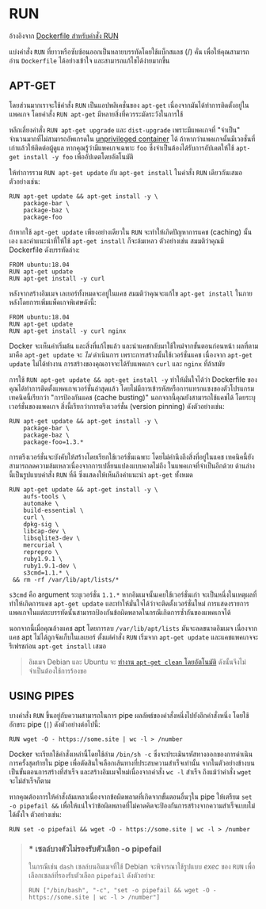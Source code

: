 # RUN

อ้างอิงจาก [Dockerfile สำหรับคำสั่ง RUN](https://docs.docker.com/engine/reference/builder/#run)

แบ่งคำสั่ง `RUN` ที่ยาวหรือซับซ้อนออกเป็นหลายบรรทัดโดยใช้แบ็กสแลช (/) คั่น เพื่อให้คุณสามารถอ่าน `Dockerfile` ได้อย่างเข้าใจ และสามารถแก้ไขได้ง่ายมากขึ้น

## APT-GET
โดยส่วนมากเราจะใช้คำสั่ง `RUN` เป็นแอปพลิเคชั่นของ `apt-get` เนื่องจากมันได้ทำการติดตั้งอยู่ในแพคเกจ โดยคำสั่ง `RUN apt-get` มีหลายสิ่งที่ควรระมัดระวังในการใช้

หลีกเลี่ยงคำสั่ง `RUN apt-get upgrade` และ `dist-upgrade` เพราะมีแพคเกจที่ "จำเป็น" จำนวนมากที่ไม่สามารถอัพเกรดใน [unprivileged container](https://docs.docker.com/engine/reference/run/#security-configuration) ได้ ถ้าหากว่าแพคเกจนั้นมีเวอชั่นที่เก่าแล้วให้ติดต่อผู้ดูแล หากคุณรู้ว่ามีแพคเกจเฉพาะ `foo` ซึ่งจำเป็นต้องได้รับการอัปเดตให้ใช้ `apt-get install -y foo` เพื่ออัปเดตโดยอัตโนมัติ

ให้ทำการรวม `RUN apt-get update` กับ `apt-get install` ในคำสั่ง `RUN` เดียวกันเสมอ ตัวอย่างเช่น:

```
RUN apt-get update && apt-get install -y \
    package-bar \
    package-baz \
    package-foo
```

ถ้าหากใช้ `apt-get update` เพียงอย่างเดียวใน `RUN` จะทำให้เกิดปัญหาการแคช (caching) นั้นเอง และคำแนะนำที่ให้ใช้ `apt-get install` ก็จะล้มเหลว ตัวอย่างเช่น สมมติว่าคุณมี Dockerfile ดังบรรทัดล่าง:

```
FROM ubuntu:18.04
RUN apt-get update
RUN apt-get install -y curl
```

หลังจากสร้างอิมเมจ เลเยอร์ทั้งหมดจะอยู่ในแคช สมมติว่าคุณจะแก้ไข `apt-get install` ในภายหลังโดยการเพิ่มแพ็คเกจพิเศษดังนี้:

```
FROM ubuntu:18.04
RUN apt-get update
RUN apt-get install -y curl nginx
```

Docker จะเห็นค่าเริ่มต้น และสิ่งที่แก้ไขแล้ว และนำแคชกลับมาใช้ใหม่จากขั้นตอนก่อนหน้า ผลที่ตามมาคือ `apt-get update` จะ *ไม่* ดำเนินการ เพราะการสร้างนั้นใช้เวอร์ชั่นแคช เนื่องจาก `apt-get update` ไม่ได้ทำงาน การสร้างของคุณอาจจะได้รับแพคเกจ `curl` และ `nginx` ที่ล้าสมัย

การใช้ `RUN apt-get update && apt-get install -y` ทำให้มั่นใจได้ว่า Dockerfile ของคุณได้ทำการติดตั้งแพคเกจเวอร์ชั่นล่าสุดแล้ว โดยไม่มีการเข้ารหัสหรือการแทรกแซงของตัวโปรแกรม เทคนิคนี้เรียกว่า "การป้องกันแคช (cache busting)" นอกจากนี้คุณยังสามารถใช้แคชได้ โดยระบุเวอร์ชั่นของแพคเกจ สิ่งนี้เรียกว่าการตรึงเวอร์ชั่น (version pinning) ดังตัวอย่างเช่น:

```
RUN apt-get update && apt-get install -y \
    package-bar \
    package-baz \
    package-foo=1.3.*
```

การตรึงเวอร์ชั่นจะบังคับให้สร้างโดยเรียกใช้เวอร์ชั่นเฉพาะ โดยไม่คำนึงถึงสิ่งที่อยู่ในแคช เทคนิคนี้ยังสามารถลดความล้มเหลวเนื่องจากการเปลี่ยนแปลงแบบคาดไม่ถึง ในแพคเกจที่จำเป็นอีกด้วย
ด้านล่างนี้เป็นรูปแบบคำสั่ง `RUN` ที่ดี ซึ่งแสดงให้เห็นถึงคำแนะนำ `apt-get` ทั้งหมด

```
RUN apt-get update && apt-get install -y \
    aufs-tools \
    automake \
    build-essential \
    curl \
    dpkg-sig \
    libcap-dev \
    libsqlite3-dev \
    mercurial \
    reprepro \
    ruby1.9.1 \
    ruby1.9.1-dev \
    s3cmd=1.1.* \
 && rm -rf /var/lib/apt/lists/*
```

`s3cmd` คือ argument ระบุเวอร์ชั่น `1.1.*` หากอิมเมจนั้นเคยใช้เวอร์ชั่นเก่า จะเป็นหนึ่งในเหตุผลที่ทำให้เกิดการแคช `apt-get update` และทำให้มั่นใจได้ว่าจะติดตั้งเวอร์ชั่นใหม่ การแสดงรายการแพคเกจในแต่ละบรรทัดนั้นสามารถป้องกันข้อผิดพลาดในกรณีเกิดการซ้ำกันของแพคเกจได้

นอกจากนี้เมื่อคุณล้างแคช apt โดยการลบ `/var/lib/apt/lists` มันจะลดขนาดอิมเมจ เนื่องจากแคช apt ไม่ได้ถูกจัดเก็บในเลเยอร์ ตั้งแต่คำสั่ง `RUN` เริ่มจาก `apt-get update` และแคชแพคเกจจะรีเฟรชก่อน `apt-get install` เสมอ

>อิมเมจ Debian และ Ubuntu จะ [ทำงาน `apt-get clean` โดยอัตโนมัติ](https://github.com/moby/moby/blob/03e2923e42446dbb830c654d0eec323a0b4ef02a/contrib/mkimage/debootstrap#L82-L105) ดังนั้นจึงไม่จำเป็นต้องใช้การร้องขอ

## USING PIPES

บางคำสั่ง `RUN` ขึ้นอยู่กับความสามารถในการ pipe ผลลัพธ์ของคำสั่งหนึ่งไปยังอีกคำสั่งหนึ่ง โดยใช้อักขระ pipe (`|`) ดังตัวอย่างต่อไปนี้:

```
RUN wget -O - https://some.site | wc -l > /number
```

Docker จะเรียกใช้คำสั่งเหล่านี้โดยใช้ล่าม `/bin/sh -c` ซึ่งจะประเมินรหัสทางออกของการดำเนินการครั้งสุดท้ายใน pipe เพื่อตัดสินใจเลือกเส้นทางที่ประสบความสำเร็จเท่านั้น จากในตัวอย่างข้างบนเป็นขั้นตอนการสร้างที่สำเร็จ และสร้างอิมเมจใหม่เนื่องจากคำสั่ง `wc -l` สำเร็จ ถึงแม้ว่าคำสั่ง `wget` จะไม่สำเร็จก็ตาม

หากคุณต้องการให้คำสั่งล้มเหลวเนื่องจากข้อผิดพลาดที่เกิดจากขั้นตอนอื่นๆใน pipe ให้เตรียม `set -o pipefail &&` เพื่อให้แน่ใจว่าข้อผิดพลาดที่ไม่คาดคิดจะป้องกันการสร้างจากความสำเร็จแบบไม่ได้ตั้งใจ ตัวอย่างเช่น:

```
RUN set -o pipefail && wget -O - https://some.site | wc -l > /number
```

>### * เซลล์บางตัวไม่รองรับตัวเลือก -o pipefail
>ในกรณีเช่น `dash` เซลล์บนอิมเมจที่ใช้ Debian จะพิจารณาใช้รูปแบบ *exec* ของ `RUN` เพื่อเลือกเซลล์ที่รองรับตัวเลือก `pipefail` ดังตัวอย่าง:
>```Docker 
> RUN ["/bin/bash", "-c", "set -o pipefail && wget -O - https://some.site | wc -l > /number"]
>```
>
